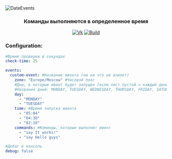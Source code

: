 
<img src="https://sun9-42.userapi.com/impg/7dOtxy90stjNjrhfLkrzwmVo7nrLEcn6p2hy-g/zz7TbiIoHcc.jpg?size=1400x400&quality=96&sign=bd1ba4a110431ed1de14b689a9ec0913&type=album" alt="DateEvents" align="center">

<div align="center">
  <h3>Команды выполняются в определенное время</h3>
  
  [![Vk](https://img.shields.io/badge/vk-DeelTer-9cf)](https://vk.com/DeelTer/)
  [![Build](https://img.shields.io/badge/builds-check%20it-green)](https://github.com/DeelTer/DateEvents/releases)
  
</div>

### Configuration:
```Yaml
#Время проверки в секундах
check-time: 25

events:
  custom-event: #Название ивента (ни на что не влияет)
    zone: "Europe/Moscow" #Часовой пояс
    #Дни, в которые ивент будет запущен (если лист пустой = каждый день)
    #Названия дней: MONDAY, TUESDAY, WEDNESDAY, THURSDAY, FRIDAY, SATURDAY, SUNDAY
    day:
      - "MONDAY"
      - "TUESDAY"
    time: #Время запуска ивента
      - "05:04"
      - "04:30"
      - "02:10"
    commands: #Команды, которые выполнит ивент
      - "say It works!"
      - "say Hello guys"

#Дебаг в консоль
debug: false
```
